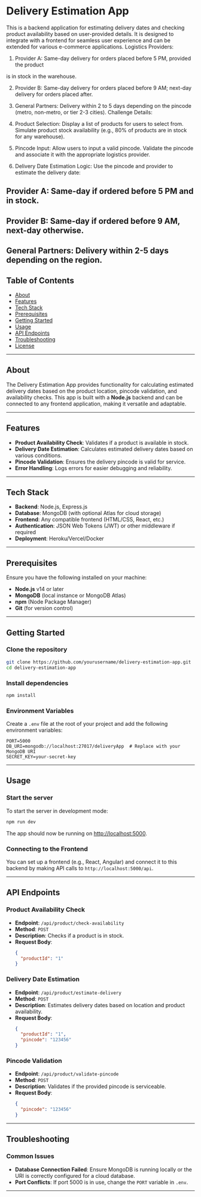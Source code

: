 
# Delivery Estimation App

This is a backend application for estimating delivery dates and checking product availability based on user-provided details. It is designed to integrate with a frontend for seamless user experience and can be extended for various e-commerce applications.
Logistics Providers:

1. Provider A: Same-day delivery for orders placed before 5 PM, provided the product

is in stock in the warehouse.

2. Provider B: Same-day delivery for orders placed before 9 AM; next-day delivery for
orders placed after.

3. General Partners: Delivery within 2 to 5 days depending on the pincode (metro,
non-metro, or tier 2-3 cities).
Challenge Details:
1. Product Selection:
 Display a list of products for users to select from.
 Simulate product stock availability (e.g., 80% of products are in stock for any
warehouse).
2. Pincode Input:
 Allow users to input a valid pincode.
 Validate the pincode and associate it with the appropriate logistics provider.
3. Delivery Date Estimation Logic:
 Use the pincode and provider to estimate the delivery date:
## Provider A: Same-day if ordered before 5 PM and in stock.
## Provider B: Same-day if ordered before 9 AM, next-day otherwise.
## General Partners: Delivery within 2-5 days depending on the region.


## Table of Contents

- [About](#about)
- [Features](#features)
- [Tech Stack](#tech-stack)
- [Prerequisites](#prerequisites)
- [Getting Started](#getting-started)
- [Usage](#usage)
- [API Endpoints](#api-endpoints)
- [Troubleshooting](#troubleshooting)
- [License](#license)

---

## About

The Delivery Estimation App provides functionality for calculating estimated delivery dates based on the product location, pincode validation, and availability checks. This app is built with a **Node.js** backend and can be connected to any frontend application, making it versatile and adaptable.

---

## Features

- **Product Availability Check**: Validates if a product is available in stock.
- **Delivery Date Estimation**: Calculates estimated delivery dates based on various conditions.
- **Pincode Validation**: Ensures the delivery pincode is valid for service.
- **Error Handling**: Logs errors for easier debugging and reliability.
  
---

## Tech Stack

- **Backend**: Node.js, Express.js
- **Database**: MongoDB (with optional Atlas for cloud storage)
- **Frontend**: Any compatible frontend (HTML/CSS, React, etc.)
- **Authentication**: JSON Web Tokens (JWT) or other middleware if required
- **Deployment**: Heroku/Vercel/Docker

---

## Prerequisites

Ensure you have the following installed on your machine:

- **Node.js** v14 or later
- **MongoDB** (local instance or MongoDB Atlas)
- **npm** (Node Package Manager)
- **Git** (for version control)

---

## Getting Started

### Clone the repository

```bash
git clone https://github.com/yourusername/delivery-estimation-app.git
cd delivery-estimation-app
```

### Install dependencies

```bash
npm install
```

### Environment Variables

Create a `.env` file at the root of your project and add the following environment variables:

```plaintext
PORT=5000
DB_URI=mongodb://localhost:27017/deliveryApp  # Replace with your MongoDB URI
SECRET_KEY=your-secret-key
```

---

## Usage

### Start the server

To start the server in development mode:

```bash
npm run dev
```

The app should now be running on [http://localhost:5000](http://localhost:5000).

### Connecting to the Frontend

You can set up a frontend (e.g., React, Angular) and connect it to this backend by making API calls to `http://localhost:5000/api`.

---

## API Endpoints

### **Product Availability Check**

- **Endpoint**: `/api/product/check-availability`
- **Method**: `POST`
- **Description**: Checks if a product is in stock.
- **Request Body**:
  ```json
  {
    "productId": "1"
  }
  ```

### **Delivery Date Estimation**

- **Endpoint**: `/api/product/estimate-delivery`
- **Method**: `POST`
- **Description**: Estimates delivery dates based on location and product availability.
- **Request Body**:
  ```json
  {
    "productId": "1",
    "pincode": "123456"
  }
  ```

### **Pincode Validation**

- **Endpoint**: `/api/product/validate-pincode`
- **Method**: `POST`
- **Description**: Validates if the provided pincode is serviceable.
- **Request Body**:
  ```json
  {
    "pincode": "123456"
  }
  ```

---

## Troubleshooting

### Common Issues

- **Database Connection Failed**: Ensure MongoDB is running locally or the URI is correctly configured for a cloud database.
- **Port Conflicts**: If port 5000 is in use, change the `PORT` variable in `.env`.

---


